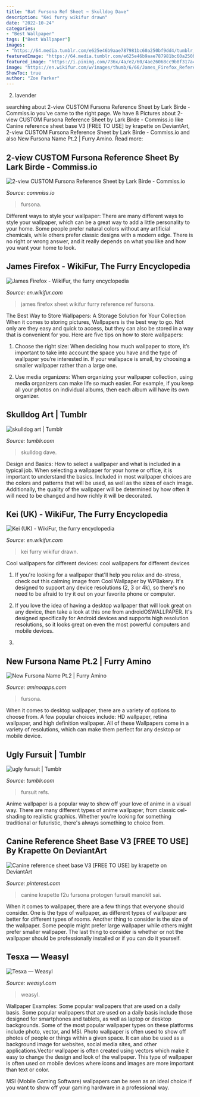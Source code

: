 ```yaml
---
title: "Bat Fursona Ref Sheet ~ Skulldog Dave"
description: "Kei furry wikifur drawn"
date: "2022-10-24"
categories:
- "Best Wallpaper"
tags: ["Best Wallpaper"]
images:
- "https://64.media.tumblr.com/e625e46b9aae787981bc60a250bf9dd4/tumblr_pm620txhOw1wvhqnmo2_1280.png"
featuredImage: "https://64.media.tumblr.com/e625e46b9aae787981bc60a250bf9dd4/tumblr_pm620txhOw1wvhqnmo2_1280.png"
featured_image: "https://i.pinimg.com/736x/4a/e2/60/4ae26068cc9b8f317a40fb7623528ca6.jpg"
image: "https://en.wikifur.com/w/images/thumb/6/66/James_Firefox_Reference_Sheet.jpeg/800px-James_Firefox_Reference_Sheet.jpeg"
ShowToc: true
author: "Zoe Parker"
---
```



2. lavender 

	

		
searching about 2-view CUSTOM Fursona Reference Sheet by Lark Birde - Commiss.io you've came to the right page. We have 8 Pictures about 2-view CUSTOM Fursona Reference Sheet by Lark Birde - Commiss.io like Canine reference sheet base V3 [FREE TO USE] by krapette on DeviantArt, 2-view CUSTOM Fursona Reference Sheet by Lark Birde - Commiss.io and also New Fursona Name Pt.2 | Furry Amino. Read more:
		
    
## 2-view CUSTOM Fursona Reference Sheet By Lark Birde - Commiss.io

<img loading=lazy src="https://commissio2.imgix.net/attachments/1e26a877-9613-493e-8d68-450ff6c4ed55/53288C01-6776-4DBB-BD17-997BF93E88D7.png?ixlib=rails-2.1.4&amp;h=1000&amp;fit=fillmax&amp;s=c100ed0ff45d4746a9bdc6beb3cd4e70" onerror="this.onerror=null;this.src='https://tse1.mm.bing.net/th?id=OIP.nrfFlEoxc-uoGAGAIHiJeQHaFj&amp;pid=15.1';" alt="2-view CUSTOM Fursona Reference Sheet by Lark Birde - Commiss.io">

_Source: commiss.io_

>fursona. 

	

Different ways to style your wallpaper:
There are many different ways to style your wallpaper, which can be a great way to add a little personality to your home. Some people prefer natural colors without any artificial chemicals, while others prefer classic designs with a modern edge. There is no right or wrong answer, and it really depends on what you like and how you want your home to look.

    
## James Firefox - WikiFur, The Furry Encyclopedia

<img loading=lazy src="https://en.wikifur.com/w/images/thumb/6/66/James_Firefox_Reference_Sheet.jpeg/800px-James_Firefox_Reference_Sheet.jpeg" onerror="this.onerror=null;this.src='https://tse3.mm.bing.net/th?id=OIP.tPuwex3CBljmRI2uP7xKPAHaE-&amp;pid=15.1';" alt="James Firefox - WikiFur, the furry encyclopedia">

_Source: en.wikifur.com_

>james firefox sheet wikifur furry reference ref fursona. 

	

The Best Way to Store Wallpapers: A Storage Solution for Your Collection
When it comes to storing pictures, Wallpapers is the best way to go. Not only are they easy and quick to access, but they can also be stored in a way that is convenient for you. Here are five tips on how to store wallpapers:
1) Choose the right size: When deciding how much wallpaper to store, it’s important to take into account the space you have and the type of wallpaper you’re interested in. If your wallspace is small, try choosing a smaller wallpaper rather than a large one.

2) Use media organizers: When organizing your wallpaper collection, using media organizers can make life so much easier. For example, if you keep all your photos on individual albums, then each album will have its own organizer.

    
## Skulldog Art | Tumblr

<img loading=lazy src="https://66.media.tumblr.com/0adda49d067621ef6039768ca57bb6ba/24f51d4f339a9ce4-7e/s640x960/6f4686615cb90a983ca6151db4f48e7d584670a1.jpg" onerror="this.onerror=null;this.src='https://tse1.mm.bing.net/th?id=OIP.n3leM1bDVcYpfXTrsyPMVAHaEu&amp;pid=15.1';" alt="skulldog art | Tumblr">

_Source: tumblr.com_

>skulldog dave. 

	

Design and Basics: How to select a wallpaper and what is included in a typical job.
When selecting a wallpaper for your home or office, it is important to understand the basics. Included in most wallpaper choices are the colors and patterns that will be used, as well as the sizes of each image. Additionally, the quality of the wallpaper will be determined by how often it will need to be changed and how richly it will be decorated.

    
## Kei (UK) - WikiFur, The Furry Encyclopedia

<img loading=lazy src="https://en.wikifur.com/w/images/6/6a/Keihiko.png" onerror="this.onerror=null;this.src='https://tse4.mm.bing.net/th?id=OIP.PuOWLkXU00bH49CdNVnaSwAAAA&amp;pid=15.1';" alt="Kei (UK) - WikiFur, the furry encyclopedia">

_Source: en.wikifur.com_

>kei furry wikifur drawn. 

	

Cool wallpapers for different devices:
cool wallpapers for different devices 

1. If you're looking for a wallpaper that'll help you relax and de-stress, check out this calming image from Cool Wallpaper by WPBakery. It's designed to support any device resolutions (2, 3 or 4k), so there's no need to be afraid to try it out on your favorite phone or computer.

2. If you love the idea of having a desktop wallpaper that will look great on any device, then take a look at this one from androidOSWALLPAPER. It's designed specifically for Android devices and supports high resolution resolutions, so it looks great on even the most powerful computers and mobile devices.

3.

    
## New Fursona Name Pt.2 | Furry Amino

<img loading=lazy src="http://pm1.narvii.com/7601/1a23ffe47c1a192cd45c1232d3a6ec4c42258c74r1-1536-2048v2_uhq.jpg" onerror="this.onerror=null;this.src='https://tse1.mm.bing.net/th?id=OIP.2YyyYAS_1VnraeLbldxvDgHaJ4&amp;pid=15.1';" alt="New Fursona Name Pt.2 | Furry Amino">

_Source: aminoapps.com_

>fursona. 

	

When it comes to desktop wallpaper, there are a variety of options to choose from. A few popular choices include: HD wallpaper, retina wallpaper, and high definition wallpaper. All of these Wallpapers come in a variety of resolutions, which can make them perfect for any desktop or mobile device. 

    
## Ugly Fursuit | Tumblr

<img loading=lazy src="https://64.media.tumblr.com/e625e46b9aae787981bc60a250bf9dd4/tumblr_pm620txhOw1wvhqnmo2_1280.png" onerror="this.onerror=null;this.src='https://tse2.mm.bing.net/th?id=OIP.i8-fEBw29vTW5PGN0Cx3egHaFX&amp;pid=15.1';" alt="ugly fursuit | Tumblr">

_Source: tumblr.com_

>fursuit refs. 

	

Anime wallpaper is a popular way to show off your love of anime in a visual way. There are many different types of anime wallpaper, from classic cel-shading to realistic graphics. Whether you're looking for something traditional or futuristic, there's always something to choice from.

    
## Canine Reference Sheet Base V3 [FREE TO USE] By Krapette On DeviantArt

<img loading=lazy src="https://i.pinimg.com/736x/4a/e2/60/4ae26068cc9b8f317a40fb7623528ca6.jpg" onerror="this.onerror=null;this.src='https://tse2.mm.bing.net/th?id=OIP.PzqxN1t1mlq1NoNsZCNPGwHaEm&amp;pid=15.1';" alt="Canine reference sheet base V3 [FREE TO USE] by krapette on DeviantArt">

_Source: pinterest.com_

>canine krapette f2u fursona protogen fursuit manokit sai. 

	

When it comes to wallpaper, there are a few things that everyone should consider. One is the type of wallpaper, as different types of wallpaper are better for different types of rooms. Another thing to consider is the size of the wallpaper. Some people might prefer large wallpaper while others might prefer smaller wallpaper. The last thing to consider is whether or not the wallpaper should be professionally installed or if you can do it yourself.

    
## Tesxa — Weasyl

<img loading=lazy src="https://cdn.weasyl.com/static/character/66/18/e4/75/3f/e8/pencillion-47938.submit.1009.png" onerror="this.onerror=null;this.src='https://tse2.mm.bing.net/th?id=OIP.2ZSvXq8yjqsLfgUEmTVI2wHaEE&amp;pid=15.1';" alt="Tesxa — Weasyl">

_Source: weasyl.com_

>weasyl. 

	

Wallpaper Examples: Some popular wallpapers that are used on a daily basis.
Some popular wallpapers that are used on a daily basis include those designed for smartphones and tablets, as well as laptop or desktop backgrounds. Some of the most popular wallpaper types on these platforms include photo, vector, and MSI. 
Photo wallpaper is often used to show off photos of people or things within a given space. It can also be used as a background image for websites, social media sites, and other applications.Vector wallpaper is often created using vectors which make it easy to change the design and look of the wallpaper. This type of wallpaper is often used on mobile devices where icons and images are more important than text or color. 

MSI (Mobile Gaming Software) wallpapers can be seen as an ideal choice if you want to show off your gaming hardware in a professional way.


